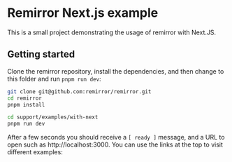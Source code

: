# Remirror Next.js example

This is a small project demonstrating the usage of remirror with Next.JS.

## Getting started

Clone the remirror repository, install the dependencies, and then change to this folder and run
`pnpm run dev`:

```bash
git clone git@github.com:remirror/remirror.git
cd remirror
pnpm install

cd support/examples/with-next
pnpm run dev
```

After a few seconds you should receive a `[ ready ]` message, and a URL to open such as
http://localhost:3000. You can use the links at the top to visit different examples:
